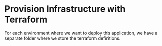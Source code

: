 # Provision Infrastructure with Terraform

For each environment where we want to deploy this application, we have a separate folder where we store the terraform definitions.
 
